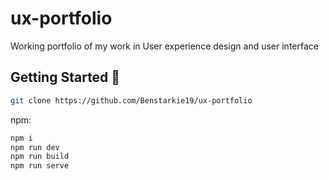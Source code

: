 # ux-portfolio
Working portfolio of my work in User experience design and user interface




## Getting Started 🚀




```sh
git clone https://github.com/Benstarkie19/ux-portfolio

```

npm:
```sh
npm i
npm run dev
npm run build
npm run serve
```